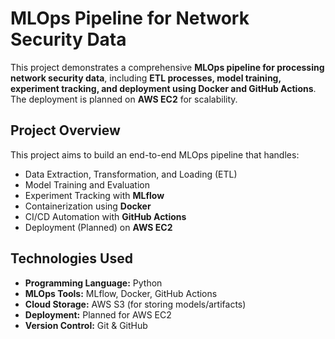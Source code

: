 # MLOps Pipeline for Network Security Data

This project demonstrates a comprehensive **MLOps pipeline for processing network security data**, including **ETL processes, model training, experiment tracking, and deployment using Docker and GitHub Actions**. The deployment is planned on **AWS EC2** for scalability.

##  **Project Overview**
This project aims to build an end-to-end MLOps pipeline that handles:
-  Data Extraction, Transformation, and Loading (ETL)
-  Model Training and Evaluation
-  Experiment Tracking with **MLflow**
-  Containerization using **Docker**
-  CI/CD Automation with **GitHub Actions**
-  Deployment (Planned) on **AWS EC2**

## **Technologies Used**
- **Programming Language:** Python
- **MLOps Tools:** MLflow, Docker, GitHub Actions
- **Cloud Storage:** AWS S3 (for storing models/artifacts)
- **Deployment:** Planned for AWS EC2
- **Version Control:** Git & GitHub

